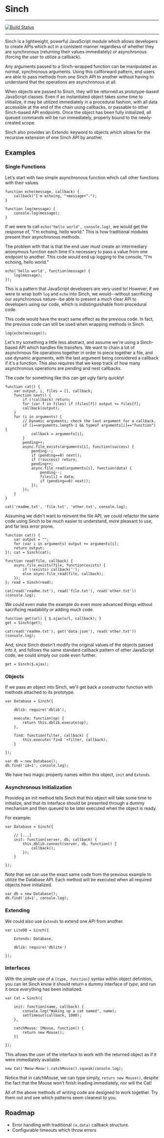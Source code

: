 # Sinch

---

[![Build Status](https://secure.travis-ci.org/Yuffster/Sinch.png)](http://travis-ci.org/Yuffster/Sinch)

---

Sinch is a lightweight, powerful JavaScript module which allows developers
to create APIs which act in a conistent manner regardless of whether they are
synchronous (returning their values immediately) or asynchronous (forcing the
user to utilize a callback).

Any arguments passed to a Sinch-wrapped function can be manipulated as
normal, synchronous arguments.  Using this callforward pattern, end users are
able to pass methods from one Sinch API to another without having to
understand that the operations are asynchronous at all.

When objects are passed to Sinch, they will be returned as prototype-based
JavaScript classes. Even if an instantiated object takes some time to
initialize, it may be utilized immediately in a procedural fashion, with all
data accessible at the end of the chain using callbacks, or passable to other
Sinch-based API endpoints.  Once the object has been fully initialized, all
queued commands will be run immediately, properly bound to the newly-created
scope.

Sinch also provides an Extends: keyword to objects which allows for the
recursive extension of one Sinch API by another.

## Examples

### Single Functions

Let's start with two simple asynchronous function which call other functions
with their values.

	function echo(message, callback) {
		callback("I'm echoing, "+message+".");
	}
	
	function log(message) {
		console.log(message);
	}
	
If we were to call `echo("hello world", console.log)`, we would get the response
of, "I'm echoing, hello world."  This is how traditional modules present their
asynchronous methods.

The problem with that is that the end user must create an intermediary anonymous
function each time it's necessary to pass a value from one endpoint to another.
This code would end up logging to the console, "I'm echoing, hello world."

	echo('hello world', function(message) {
		log(message);
	});
	
This is a pattern that JavaScript developers are very used to!  However, if we
were to wrap both `log` and `echo` into Sinch, we would--without sacrificing
our asynchronous nature--be able to present a much clear API to developers using
our code, which is indistinguishable from procedural code.

This code would have the exact same effect as the previous code.  In fact, the
previous code can still be used when wrapping methods in Sinch.

	log(echo(message));

Let's try something a little less abstract, and assume we're using a Sinch-
based API which handles file transfers.  We want to chain a lot of asynchrnous
file operations together in order to piece together a file, and use dynamic
arguments, with the last argument being considered a callback if it's a
function.  This also requires that we keep track of how many asynchronous
operations are pending and nest callbacks.

The code for something like this can get ugly fairly quickly!

	function cat() {
		var output, i, files = [], callback;
		function next() {
			if (!callback) return;
			for (var f in files) if (files[f]) output += files[f];
			callback(output);
		}
		for (i in arguments) {
			// Dynamic arguments; check the last argument for a callback.
			if (i==arguments.length-1 && typeof arguments[i]=="function") {
				callback = arguments[i];
			}
			pending++;
			async.file_exists(arguments[i], function(success) {
				pending--;
				if (pending==0) next();
				if (!success) return;
				pending++;
				async.file_read(arguments[i], function(data) {
					pending--;
					files[i] = data;
					if (pending==0) next();
				});
			});
		}
	}
	
	cat('readme.txt', 'file.txt', 'other.txt', console.log);
	
Assuming we didn't want to reinvent the file API, we could refactor the same
code using Sinch to be much easier to understand, more pleasant to use, and
far less error prone.

	function cat() {
		var output = "";
		for (var i in arguments) output += arguments[i];
		return output;
	}); cat = Sinch(cat);
	
	function read(file, callback) {
		async.file_exists(file, function(exists) {
			if (!exists) callback('');
			else async.file_read(file, callback);
		});
	}; read = Sinch(read);
	
	cat(read('readme.txt'), read('file.txt'), read('other.txt'))(console.log);

We could even make the example do even more advanced things without sacrificing
readability or adding much code.

	function get(url) { $.ajax(url, callback); }
	get = Sinch(get);
	
	cat(read('readme.txt'), get('data.json'), read('other.txt'))(console.log);
	
And, since Sinch doesn't modify the original values of the objects passed
into it, and follows the same standard callback pattern of other JavaScript
code, we could simply our code even further.

	get = Sinch($.ajax);

### Objects

If we pass an object into Sinch, we'll get back a constructor function with
methods attached to its prototype.

	var Database = Sinch({
		
		dblib: require('dblib'),
		
		execute: function(op) {
			return this.dblib.execute(op);
		},
		
		find: function(filter, callback) {
			this.execute('find '+filter, callback);
		}
		
	});
	
	var db = new Database();
	db.find('id=1', console.log);
	
We have two magic property names within this object, `init` and `Extends`.

### Asynchronous Initialization

Providing an init method tells Sinch that this object will take some time to
initialize, and that its interface should be presented through a dummy mechanism
and then queued to be later executed when the object is ready.

For example:

	var Database = Sinch({
	
		// [...]
		init: function(server, db, callback) {
			this.dblib.connect(server, db, function() {
				callback();
			});
		}
		
	});

Note that we can use the exact same code from the previous example to utilize
the Database API.  Each method will be executed when all required objects have
initialized.

	var db = new Database();
	db.find('id=1', console.log);

### Extending 

We could also use `Extends` to extend one API from another.

	var LiteDB = Sinch({
	
		Extends: Database,
		
		dblib: require('dblite')
		
	});

### Interfaces

With the simple use of a `[type, function]` syntax within object definition, you
can let Sinch know it should return a dummy interface of *type*, and run it
once everything has been initialized.

	var Cat = Sinch({
	
		init: function(name, callback) {
			console.log("Waking up a cat named", name);
			setTimeout(callback, 1000);
		},
		
		catchMouse: [Mouse, function() { 
			return new Mouse();
		}]
		
	});

This allows the user of the interface to work with the returned object as if it
were immediately available.

	new Cat('Meow-Meow').catchMouse().squeak(console.log);
	
Notice that in catchMouse, we can type simply, `return new Mouse()`, despite the
fact that the Mouse won't finish loading immediately, nor will the Cat!

All of the above methods of writing code are designed to work together.  Try
them out and see which patterns seem cleanest to you.

## Roadmap

* Error handling with traditional `(e,data)` callback structure.
* Configurable timeouts which throw errors